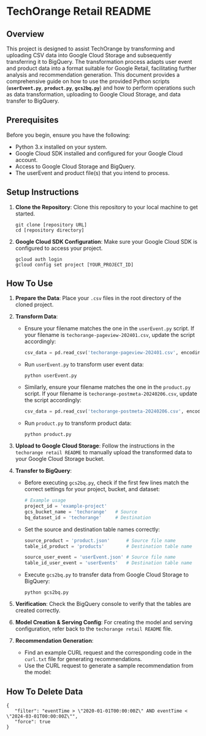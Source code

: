 # **TechOrange Retail README**

## **Overview**

This project is designed to assist TechOrange by transforming and uploading CSV data into Google Cloud Storage and subsequently transferring it to BigQuery. The transformation process adapts user event and product data into a format suitable for Google Retail, facilitating further analysis and recommendation generation. This document provides a comprehensive guide on how to use the provided Python scripts (**`userEvent.py`**, **`product.py`**, **`gcs2bq.py`**) and how to perform operations such as data transformation, uploading to Google Cloud Storage, and data transfer to BigQuery.

## **Prerequisites**

Before you begin, ensure you have the following:

- Python 3.x installed on your system.
- Google Cloud SDK installed and configured for your Google Cloud account.
- Access to Google Cloud Storage and BigQuery.
- The userEvent and product file(s) that you intend to process.

## **Setup Instructions**

1. **Clone the Repository**: Clone this repository to your local machine to get started.

   ```
   git clone [repository URL]
   cd [repository directory]

   ```

2. **Google Cloud SDK Configuration**: Make sure your Google Cloud SDK is configured to access your project.

   ```
   gcloud auth login
   gcloud config set project [YOUR_PROJECT_ID]

   ```

## How To Use

1. **Prepare the Data**: Place your `.csv` files in the root directory of the cloned project.
2. **Transform Data**:
   - Ensure your filename matches the one in the `userEvent.py` script. If your filename is `techorange-pageview-202401.csv`, update the script accordingly:
     ```python
     csv_data = pd.read_csv('techorange-pageview-202401.csv', encoding='utf-8')

     ```
   - Run `userEvent.py` to transform user event data:
     ```
     python userEvent.py

     ```
   - Similarly, ensure your filename matches the one in the `product.py` script. If your filename is `techorange-postmeta-20240206.csv`, update the script accordingly:
     ```python
     csv_data = pd.read_csv('techorange-postmeta-20240206.csv', encoding='utf-8')

     ```
   - Run `product.py` to transform product data:
     ```
     python product.py

     ```
3. **Upload to Google Cloud Storage**: Follow the instructions in the `techorange retail README` to manually upload the transformed data to your Google Cloud Storage bucket.

4. **Transfer to BigQuery**:
   - Before executing `gcs2bq.py`, check if the first few lines match the correct settings for your project, bucket, and dataset:
     ```python
     # Example usage
     project_id = 'example-project'
     gcs_bucket_name = 'techorange'   # Source
     bq_dataset_id = 'techorange'     # Destination

     ```
   - Set the source and destination table names correctly:
     ```python
     source_product = 'product.json'      # Source file name
     table_id_product = 'products'        # Destination table name

     source_user_event = 'userEvent.json' # Source file name
     table_id_user_event = 'userEvents'   # Destination table name

     ```
   - Execute `gcs2bq.py` to transfer data from Google Cloud Storage to BigQuery:
     ```
     python gcs2bq.py

     ```
5. **Verification**: Check the BigQuery console to verify that the tables are created correctly.

6. **Model Creation & Serving Config**: For creating the model and serving configuration, refer back to the `techorange retail README` file.

7. **Recommendation Generation**:
   - Find an example CURL request and the corresponding code in the `curl.txt` file for generating recommendations.
   - Use the CURL request to generate a sample recommendation from the model:

## **How To Delete Data**

```
{
   "filter": "eventTime > \"2020-01-01T00:00:00Z\" AND eventTime < \"2024-03-01T00:00:00Z\"",
   "force": true
}
```
